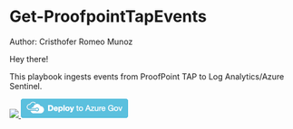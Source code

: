 # Get-ProofpointTapEvents
Author: Cristhofer Romeo Munoz

Hey there!

This playbook ingests events from ProofPoint TAP to Log Analytics/Azure Sentinel.

<a href="https://azuredeploy.net/?repository=https://github.com/Azure/Azure-Sentinel/blob/master/Playbooks/Get-ProofPointTapEvents" target="_blank">
    <img src="http://azuredeploy.net/deploybutton.png"/>
</a>
<a href="https://portal.azure.us/#create/Microsoft.Template/uri/https%3A%2F%2Fraw.githubusercontent.com%2FAzure%2FAzure-Sentinel%2Fmaster%2FPlaybooks%2FGet-ProofPointTapEvents%2Fazuredeploy.json" target="_blank">
<img src="https://raw.githubusercontent.com/Azure/azure-quickstart-templates/master/1-CONTRIBUTION-GUIDE/images/deploytoazuregov.png"/>
</a>
